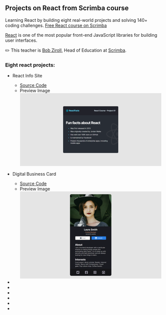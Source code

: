 ## Projects on React from Scrimba course

Learning React by building eight real-world projects and solving 140+ coding challenges.
[Free React course on Scrimba](https://scrimba.com/learn/learnreact)

[React](https://reactjs.org/) is one of the most popular front-end JavaScript libraries for building user interfaces.

✏️ This teacher is [Bob Ziroll](https://twitter.com/bobziroll), Head of Education at [Scrimba](https://scrimba.com/).

### Eight react projects:

- React Info Site

  - [Source Code](./react-info-site)
  - Preview Image
    ![image info](./preview-img/react-info-site.png)

- Digital Business Card
  - [Source Code](./digital-business-card)
  - Preview Image
    ![image info](./preview-img/digital-business-card.png)
-
-
-
-
-
-
